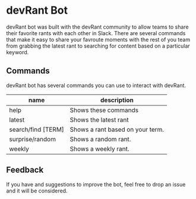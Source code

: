 # devRant Bot

devRant bot was built with the devRant community to allow teams to share their favorite rants with each other in Slack. There are several commands that make it easy to share your favroute moments with the rest of you team from grabbing the latest rant to searching for content based on a particular keyword.

## Commands

devRant bot has several commands you can use to interact with devRant.

|name              |description                            |
|------------------|---------------------------------------|
|help              |Shows these commands                   |
|latest            |Shows the latest rant                  |
|search/find [TERM]|Shows a rant based on your term.       |
|surprise/random   |Shows a random rant.                   |
|weekly            |Shows a weekly rant.                   |

## Feedback

If you have and suggestions to improve the bot, feel free to drop an issue and it will be considered.
